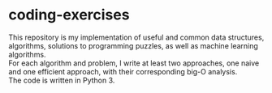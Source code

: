 # coding-exercises
This repository is my implementation of useful and common data structures, algorithms, solutions to programming puzzles, as well as machine learning algorithms.  
For each algorithm and problem, I write at least two approaches, one naive and one efficient approach, with their corresponding big-O analysis.  
The code is written in Python 3.
